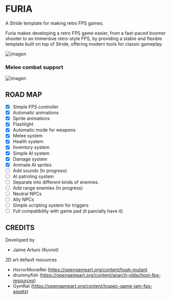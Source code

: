 # FURIA
A Stride template for making retro FPS games.

Furia makes developing a retro FPS game easier, from a fast-paced boomer shooter to an immersive retro-style FPS, by providing a stable and flexible template built on top of Stride, offering modern tools for classic gameplay.

![imagen](https://github.com/user-attachments/assets/856fb772-5e07-41df-bc44-07edb0ca130f)


### Melee combat support
![imagen](https://github.com/user-attachments/assets/0204ae4b-dda3-4c98-a1d4-2956f9226cbf)

## ROAD MAP
- [x] Simple FPS controller
- [x] Automatic animations
- [x] Sprite animations
- [x] Flashlight
- [x] Automatic mode for weapons
- [x] Melee system
- [x] Health system
- [x] Inventory system
- [x] Simple AI system
- [x] Damage system
- [x] Animate AI sprites
- [ ] Add sounds (In progress)
- [ ] AI patroling system
- [ ] Separate into different kinds of enemies.
- [ ] Add range enemies (In progress)
- [ ] Neutral NPCs
- [ ] Ally NPCs
- [ ] Simple scripting system for triggers
- [ ] Full compatibility with game pad (it parcially have it)

## CREDITS
Developed by 
- Jaime Arturo (Kuvrot)

2D art default resources
- HorrorMovieRei (https://opengameart.org/content/husk-mutant
- drummyfish (https://opengameart.org/content/anarch-oldschool-fps-resources)
- GymRat (https://opengameart.org/content/lospec-game-jam-fps-assets)


 

